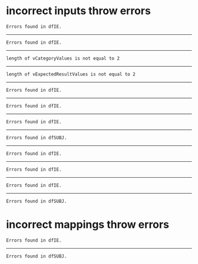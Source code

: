 # incorrect inputs throw errors

    Errors found in dfIE.

---

    Errors found in dfIE.

---

    length of vCategoryValues is not equal to 2

---

    length of vExpectedResultValues is not equal to 2

---

    Errors found in dfIE.

---

    Errors found in dfIE.

---

    Errors found in dfIE.

---

    Errors found in dfSUBJ.

---

    Errors found in dfIE.

---

    Errors found in dfIE.

---

    Errors found in dfIE.

---

    Errors found in dfSUBJ.

# incorrect mappings throw errors

    Errors found in dfIE.

---

    Errors found in dfSUBJ.

